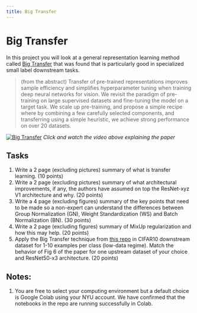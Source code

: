 ```yaml
---
title: Big Transfer
---
```


# Big Transfer 

In this project you will look at a general representation learning method called [Big Transfer](https://arxiv.org/pdf/1912.11370.pdf) that was found that is particularly good in specialized small label downstream tasks. 

> (from the abstract) Transfer of pre-trained representations improves sample efficiency and simplifies hyperparameter tuning when training deep neural
networks for vision. We revisit the paradigm of pre-training on large supervised datasets and fine-tuning the model on a target task. We scale
up pre-training, and propose a simple recipe where by combining a few carefully selected components, and transferring using a simple heuristic, we achieve strong performance on over 20 datasets.

[![Big Transfer](https://img.youtube.com/vi/k1GOF2jmX7c/0.jpg#center)](https://www.youtube.com/watch?v=k1GOF2jmX7c)
_Click and watch the video above explaining the paper_

## Tasks

1. Write a 2 page (excluding pictures) summary of what is transfer learning. (10 points)
2. Write a 2 page (excluding pictures) summary of what architectural improvements, if any, the authors have assumed on top the ResNet-xyz V1  architecture and why. (20 points)
3. Write a 4 page (excluding figures) summary of the key points that need to be made so a non-expert can understand the differences between Group Normalization (GN), Weight Standardization (WS) and Batch Normalization (BN). (30 points)
4. Write a 2 page (excluding figures) summary of MixUp regularization and how this may help. (20 points) 
5. Apply the Big Transfer technique from [this repo](https://github.com/google-research/big_transfer) in CIFAR10 downstream dataset for 1-10 examples per class (low-data regime). Match the behavior of Fig 6 of the paper for one upstream dataset of your choice and ResNet50-x3 architecture. (20 points) 

## Notes:

1. You are free to select your computing  environment but a default choice is Google Colab using your NYU account. We have confirmed that the notebooks in the repo are running successfully in Colab. 




